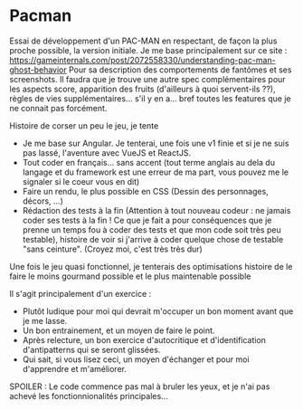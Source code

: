   <base href="/">
  <meta name="viewport" content="width=device-width, initial-scale=1">
  <link rel="icon" type="image/x-icon" href="favicon.ico">
<link rel="stylesheet" href="dist/pacman/styles.css"></head>
  <pacman-root></pacman-root>
<script src="dist/pacman/runtime-es2015.js" type="module"></script><script src="dist/pacman/runtime-es5.js" nomodule defer></script><script src="dist/pacman/polyfills-es5.js" nomodule defer></script><script src="dist/pacman/polyfills-es2015.js" type="module"></script><script src="dist/pacman/vendor-es2015.js" type="module"></script><script src="dist/pacman/vendor-es5.js" nomodule defer></script><script src="dist/pacman/main-es2015.js" type="module"></script><script src="dist/pacman/main-es5.js" nomodule defer></script>

# Pacman

Essai de développement d'un PAC-MAN en respectant, de façon la plus proche possible, la version initiale.
Je me base principalement sur ce site : https://gameinternals.com/post/2072558330/understanding-pac-man-ghost-behavior
Pour sa description des comportements de fantômes et ses screenshots.
Il faudra que je trouve une autre spec complémentaires pour les aspects score, apparition des fruits (d'ailleurs à quoi servent-ils ??), règles de vies supplémentaires... s'il y en a... bref toutes les features que je ne connait pas forcément.

Histoire de corser un peu le jeu, je tente

- Je me base sur Angular. Je tenterai, une fois une v1 finie et si je ne suis pas lassé, l'aventure avec VueJS et ReactJS.
- Tout coder en français... sans accent (tout terme anglais au dela du langage et du framework est une erreur de ma part, vous pouvez me le signaler si le coeur vous en dit)
- Faire un rendu, le plus possible en CSS (Dessin des personnages, décors, ...)
- Rédaction des tests à la fin (Attention à tout nouveau codeur : ne jamais coder ses tests à la fin ! Ce que je fait a pour conséquences que je prenne un temps fou à coder des tests et que mon code soit très peu testable), histoire de voir si j'arrive à coder quelque chose de testable "sans ceinture". (Croyez moi, c'est très très dur)

Une fois le jeu quasi fonctionnel, je tenterais des optimisations histoire de le faire le moins gourmand possible et le plus maintenable possible

Il s'agit principalement d'un exercice :

- Plutôt ludique pour moi qui devrait m'occuper un bon moment avant que je me lasse.
- Un bon entrainement, et un moyen de faire le point.
- Après relecture, un bon exercice d'autocritique et d'identification d'antipatterns qui se seront glissées.
- Qui sait, si vous lisez ceci, un moyen d'échanger et pour moi d'apprendre et m'améliorer.

SPOILER : Le code commence pas mal à bruler les yeux, et je n'ai pas achevé les fonctionnionalités principales...
